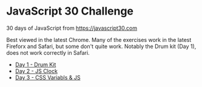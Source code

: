 # JavaScript 30 Challenge

30 days of JavaScript from https://javascript30.com

Best viewed in the latest Chrome. Many of the exercises work in the latest
Fireforx and Safari, but some don't quite work.  Notably the Drum kit (Day 1),
does not work correctly in Safari.

- [Day 1 - Drum Kit](https://github.com/fullybaked/javascript30/tree/master/day1)
- [Day 2 - JS Clock](https://github.com/fullybaked/javascript30/tree/master/day2)
- [Day 3 - CSS Variabls & JS](https://github.com/fullybaked/javascript30/tree/master/day3)


